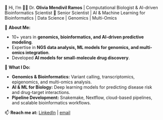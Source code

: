 👋 Hi, I’m 👩‍🔬 Dr. **Olivia Mendivil Ramos** | Computational Biologist & AI-driven Bioinformatics Scientist
🔬 Senior Scientist | AI & Machine Learning for Bioinformatics | Data Science | Genomics | Multi-Omics

🚀 **About Me:**
- 10+ years in **genomics, bioinformatics, and AI-driven predictive modeling**.
- Expertise in **NGS data analysis, ML models for genomics, and multi-omics integration**.
- Developed **AI models for small-molecule drug discovery**.





🧬 **What I Do:**
- **Genomics & Bioinformatics:** Variant calling, transcriptomics, epigenomics, and multi-omics analysis.
- **AI & ML for Biology:** Deep learning models for predicting disease risk and drug-target interactions.
- **Pipeline Development:** Snakemake, Nextflow, cloud-based pipelines, and scalable bioinformatics workflows.

📫 **Reach me at:** [LinkedIn](#https://www.linkedin.com/in/omr82/) | [email](#mailto:oliviamendivilramos@gmail.com) 

<!---
oliviamr/oliviamr is a ✨ special ✨ repository because its `README.md` (this file) appears on your GitHub profile.
You can click the Preview link to take a look at your changes.
--->
